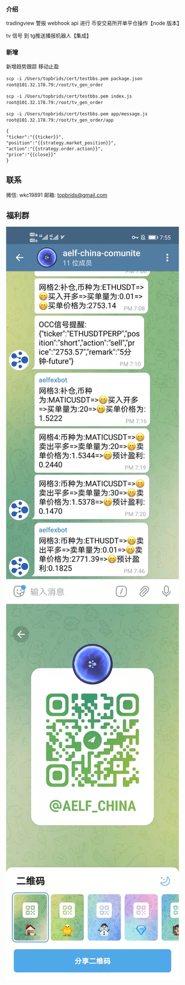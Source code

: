 ### 介绍

tradingview 警报 webhook api 进行 币安交易所开单平仓操作【node 版本】

tv 信号 到 tg推送播报机器人【集成】

### 新增

新增趋势跟踪 移动止盈



`scp -i /Users/topbrids/cert/testbbs.pem package.json root@101.32.178.79:/root/tv_gen_order`

`scp -i /Users/topbrids/cert/testbbs.pem index.js root@101.32.178.79:/root/tv_gen_order`

`scp -i /Users/topbrids/cert/testbbs.pem app/message.js root@101.32.178.79:/root/tv_gen_order/app`

```
{
"ticker":"{{ticker}}",
"position":"{{strategy.market_position}}",
"action":"{{strategy.order.action}}",
"price":"{{close}}"
}
```

## 联系

微信: wkc19891
邮箱: topbrids@gmail.com

## 福利群

![WechatIMG1](/assets/WechatIMG1_cie6zoiln.jpeg)![WechatIMG2](/assets/WechatIMG2_pgur0n1cg.jpeg)
